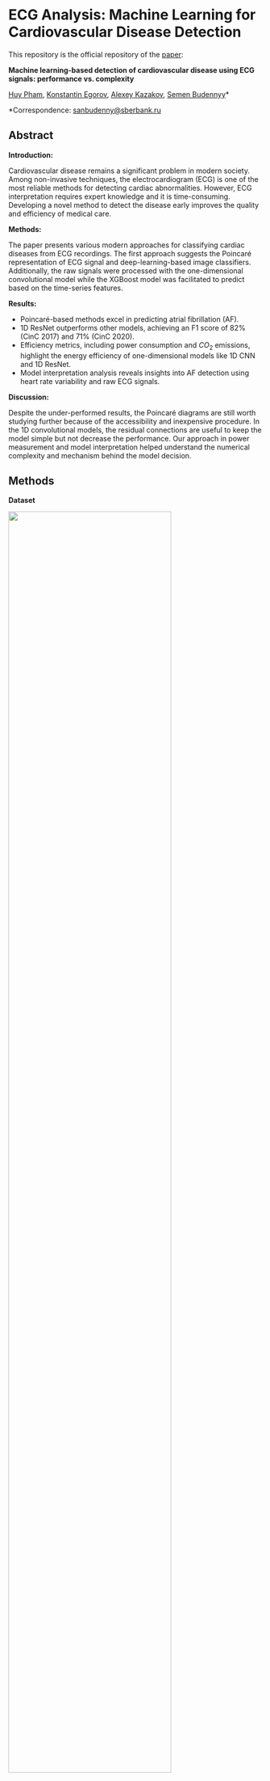 # ECG Analysis: Machine Learning for Cardiovascular Disease Detection

This repository is the official repository of the [paper](https://www.frontiersin.org/articles/10.3389/fcvm.2023.1229743/full):

**Machine learning-based detection of cardiovascular disease using ECG signals: performance vs. complexity**

[Huy Pham](https://github.com/pnhuy), [Konstantin Egorov](https://github.com/ksyegorov), [Alexey Kazakov](https://github.com/kazakov15), [Semen Budennyy](https://github.com/parohod)*

*Correspondence: [sanbudenny@sberbank.ru](mailto:sanbudenny@sberbank.ru)


## Abstract

**Introduction:**

Cardiovascular disease remains a significant problem in modern society. Among non-invasive techniques, the electrocardiogram (ECG) is one of the most reliable methods for detecting cardiac abnormalities. However, ECG interpretation requires expert knowledge and it is time-consuming. Developing a novel method to detect the disease early improves the quality and efficiency of medical care.

**Methods:** 

The paper presents various modern approaches for classifying cardiac diseases from ECG recordings. The first approach suggests the Poincaré representation of ECG signal and deep-learning-based image classifiers. Additionally, the raw signals were processed with the one-dimensional convolutional model while the XGBoost model was facilitated to predict based on the time-series features.

**Results:**
- Poincaré-based methods excel in predicting atrial fibrillation (AF).
- 1D ResNet outperforms other models, achieving an F1 score of 82% (CinC 2017) and 71% (CinC 2020).
- Efficiency metrics, including power consumption and $CO_2$ emissions, highlight the energy efficiency of one-dimensional models like 1D CNN and 1D ResNet.
- Model interpretation analysis reveals insights into AF detection using heart rate variability and raw ECG signals.

**Discussion:**

Despite the under-performed results, the Poincaré diagrams are still worth studying further because of the accessibility and inexpensive procedure. In the 1D convolutional models, the residual connections are useful to keep the model simple but not decrease the performance. Our approach in power measurement and model interpretation helped understand the numerical complexity and mechanism behind the model decision.

## Methods

**Dataset**

<img src='https://www.frontiersin.org/files/Articles/1229743/fcvm-10-1229743-HTML/image_m/fcvm-10-1229743-g001.jpg' width='80%'>

**Poincaré diagrams**

<img src='https://www.frontiersin.org/files/Articles/1229743/fcvm-10-1229743-HTML/image_m/fcvm-10-1229743-g003.jpg' width='80%'>

The Poincaré diagrams of the short-term (A) and long-term (B) ECGs. The diagrams plot the normal R-peak intervals (or NN intervals).

**Pipeline**

<img src='https://www.frontiersin.org/files/Articles/1229743/fcvm-10-1229743-HTML/image_m/fcvm-10-1229743-g002.jpg' width='80%'>

## Experiments

1. Install the requirements:  `pip install -r requirements.txt`
2. Get the raw data in the official repository of CinC 2017 and CinC 2020. Run the script in `preprocess` to get the preprocessed data.
3. Train: run the `sh` file in folder `script`
4. Run the Tensorboard to get the visualization of model training: `tensorboard --bind_all --logdir logs`

## Results

### Classification performance

| Dataset | Input Data | Model | F1 (5-fold CV) | SENS (5-fold CV) | SPEC (5-fold CV) | F1 (Test Set) | SENS (Test Set) | SPEC (Test Set) |
|---|---|---|---|---|---|---|---|---|
| CinC 2017 | Poincaré | ResNet50 | 0.70 (0.02) | 0.64 (0.03) | 0.82 (0.05) | 0.71 | 0.64 | 0.79 |
| CinC 2017 | Poincaré | DenseNet121 | 0.75 (0.02) | 0.71 (0.02) | 0.82 (0.02) | 0.77 | 0.73 | 0.80 |
| CinC 2017 | Raw Signal | 1D CNN | 0.81 (0.01) | 0.79 (0.01) | 0.86 (0.01) | 0.84 | 0.83 | 0.86 |
| CinC 2017 | Raw Signal | 1D ResNet | **0.82 (0.01)** | **0.81 (0.01)** | **0.87 (0.01)** | **0.85** | **0.85** | 0.86 |
| CinC 2017 | Raw Signal | Kamaleswaran *et al.* | 0.80 (0.02) | 0.77 (0.02) | 0.85 (0.03) | 0.84 | 0.83 | 0.86 |
| CinC 2017 | Time Series | XGBoost | 0.64 (0.02) | 0.72 (0.09) | 0.51 (0.15) | 0.69 | 0.82 | 0.48 |
| CinC 2020 | Poincaré | ResNet50 | 0.47 (0.03) | 0.37 (0.03) | 0.81 (0.03) | 0.45 | 0.35 | 0.83 |
| CinC 2020 | Poincaré | DenseNet121 | 0.50 (0.00) | 0.40 (0.01) | 0.80 (0.01) | 0.50 | 0.41 | 0.80 |
| CinC 2020 | Raw Signal | 1D CNN | 0.67 (0.00) | 0.59 (0.01) | 0.89 (0.01) | 0.69 | 0.63 | 0.88 |
| CinC 2020 | Raw Signal | 1D ResNet | **0.71 (0.00)** | 0.65 (0.01) | **0.92 (0.01)** | **0.71** | 0.65 | **0.92** |
| CinC 2020 | Raw Signal | Natarajan *et al.* | 0.61 (0.02) | **0.82 (0.02)** | 0.85 (0.02) | 0.66 | **0.80** | 0.90 |
| CinC 2020 | Time Series | XGBoost | 0.65 (0.01) | 0.62 (0.03) | 0.80 (0.03) | 0.65 | 0.65 | 0.78 |

**Notes:**
- F1: F1 Score
- SENS: Sensitivity
- SPEC: Specificity
- 5-fold CV: 5-fold Cross-validation
- Bold numbers indicate the performance of the best model.

### Complexity

| Dataset | Input Data | Model | Power (Wh) | CO2 (g) | Processing Time (ms) | Predicting Time (ms) | Total Inference Time (ms) |
|---|---|---|---|---|---|---|---|
| CinC 2017 | Poincaré | ResNet50 | 127 | 69 | 33.7 | 37.9 | 71.6 |
| CinC 2017 | Poincaré | DenseNet121 | 148 | 81 | 33.7 | 38.2 | 71.8 |
| CinC 2017 | Raw Signal | 1D CNN | 77 | 42 | **13.5** | 25.5 | 41.0 |
| CinC 2017 | Raw Signal | 1D ResNet | 44 | 24 | **13.5** | **18.8** | **32.2** |
| CinC 2017 | Raw Signal | Kamaleswaran *et al.* | 92 | 51 | 14.3 | 66.0 | 80.3 |
| CinC 2017 | Time Series | XGBoost | **42** | **23** | 1717.6 | 0.2 | 1717.8 |
| CinC 2020 | Poincaré | ResNet50 | 630 | 344 | 227.2 | 36 | 263.2 |
| CinC 2020 | Poincaré | DenseNet121 | 740 | 404 | 227.2 | 36.3 | 263.5 |
| CinC 2020 | Raw Signal | 1D CNN | 396 | 216 | **144.3** | 29.8 | 174.1 |
| CinC 2020 | Raw Signal | 1D ResNet | **223** | **122** | **144.3** | **21.6** | **165.9** |
| CinC 2020 | Raw Signal | Natarajan *et al.* | 497 | 271 | 4.9 | 833.6 | 838.5 |
| CinC 2020 | Time Series | XGBoost | 286 | 156 | 382.7 | 0.0 | 382.7 |


**F1 score vs. CO2 emissions**

<img src='https://www.frontiersin.org/files/Articles/1229743/fcvm-10-1229743-HTML/image_m/fcvm-10-1229743-g004.jpg' width='80%'>

Left side - models learned over CinC 2017 dataset; right side - models learned over CinC 2020 dataset. Dotted red ellipses highlight relatively heavy models.

## Citation

```bibtex
@article{pham2023,
    author={Pham, Huy and Egorov, Konstantin and Kazakov, Alexey and Budennyy, Semen},
    title={Machine learning-based detection of cardiovascular disease using ECG signals: performance vs. complexity},
    journal={Frontiers in Cardiovascular Medicine},
    volume={10},
    year={2023},
    url={https://www.frontiersin.org/articles/10.3389/fcvm.2023.1229743},
    doi={10.3389/fcvm.2023.1229743},
    issn={2297-055X}
}
```
Feel free to explore the research, reproduce experiments, and contribute to advancing cardiovascular disease detection using machine learning.
